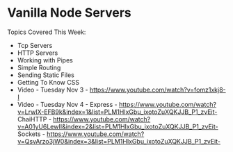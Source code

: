 # Vanilla Node Servers

Topics Covered This Week:
  * Tcp Servers
  * HTTP Servers
  * Working with Pipes
  * Simple Routing
  * Sending Static Files
  * Getting To Know CSS
  * Video - Tuesday Nov 3 - https://www.youtube.com/watch?v=fomz1xkj8-I
  * Video - Tuesday Nov 4 - Express - https://www.youtube.com/watch?v=LrwIX-EFB9k&index=1&list=PLM1HIxGbu_ixotoZuXQKJJB_P1_zvEit- ChaiHTTP - https://www.youtube.com/watch?v=A01yU6LewII&index=2&list=PLM1HIxGbu_ixotoZuXQKJJB_P1_zvEit- Sockets - https://www.youtube.com/watch?v=QsvArzo3jW0&index=3&list=PLM1HIxGbu_ixotoZuXQKJJB_P1_zvEit-